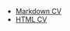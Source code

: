 + [Markdown СV](https://vorotyagina.github.io/rsschool-cv/cv)
+ [HTML CV](https://vorotyagina.github.io/rsschool-cv/)